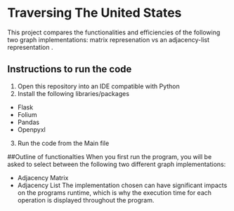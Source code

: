 <H1> Traversing The United States </h1>
This project compares the functionalities and efficiencies of the following two graph implementations: matrix represenation vs an adjacency-list representation .

## Instructions to run the code
1. Open this repository into an IDE compatible with Python
2. Install the following libraries/packages
  - Flask
  - Folium
  - Pandas
  - Openpyxl
3. Run the code from the Main file

##Outline of functionalties
When you first run the program, you will be asked to select between the following two different graph implementations:
-  Adjacency Matrix
-  Adjacency List
The implementation chosen can have significant impacts on the programs runtime, which is why the execution time for each operation is displayed throughout the program.




